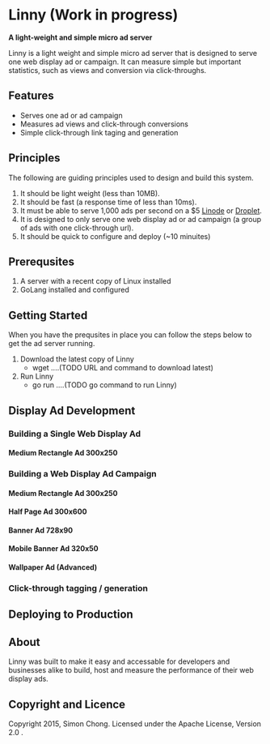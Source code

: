 # Linny (Work in progress)
**A light-weight and simple micro ad server**

Linny is a light weight and simple micro ad server that is designed to serve one web display ad or campaign. It can measure simple but important statistics, such as views and conversion via click-throughs.

## Features

* Serves one ad or ad campaign
* Measures ad views and click-through conversions
* Simple click-through link taging and generation


## Principles

The following are guiding principles used to design and build this system.

1. It should be light weight (less than 10MB). 
2. It should be fast (a response time of less than 10ms).
3. It must be able to serve 1,000 ads per second on a $5 [Linode](http://www.linode.com) or [Droplet](http://www.digitalocean.com).
4. It is designed to only serve one web display ad or ad campaign (a group of ads with one click-through url).
5. It should be quick to configure and deploy (~10 minuites)

## Prerequsites

1. A server with a recent copy of Linux installed
2. GoLang installed and configured

## Getting Started

When you have the prequsites in place you can follow the steps below to get the ad server running.

1. Download the latest copy of Linny 
	- wget ....(TODO URL and command to download latest)
2. Run Linny
	- go run ....(TODO go command to run Linny)

## Display Ad Development

### Building a Single Web Display Ad

#### Medium Rectangle Ad 300x250

### Building a Web Display Ad Campaign

#### Medium Rectangle Ad 300x250
#### Half Page Ad 300x600
#### Banner Ad 728x90
#### Mobile Banner Ad 320x50
#### Wallpaper Ad (Advanced)

### Click-through tagging / generation

## Deploying to Production


## About

Linny was built to make it easy and accessable for developers and businesses alike to build, host and measure the performance of their web display ads.

## Copyright and Licence

Copyright 2015, Simon Chong. Licensed under the Apache License, Version 2.0 .